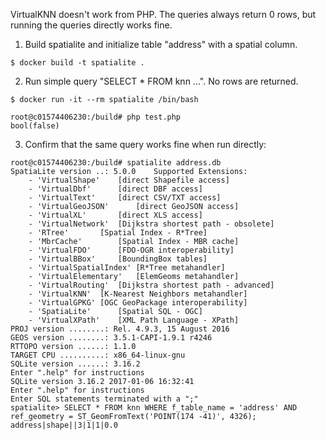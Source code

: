 VirtualKNN doesn't work from PHP.  The queries always return 0 rows, but running the queries directly works fine.

1. Build spatialite and initialize table "address" with a spatial column.

```
$ docker build -t spatialite .
```

2. Run simple query "SELECT * FROM knn ...".  No rows are returned.

```
$ docker run -it --rm spatialite /bin/bash

root@c01574406230:/build# php test.php
bool(false)
```

3. Confirm that the same query works fine when run directly:

```
root@c01574406230:/build# spatialite address.db
SpatiaLite version ..: 5.0.0	Supported Extensions:
	- 'VirtualShape'	[direct Shapefile access]
	- 'VirtualDbf'		[direct DBF access]
	- 'VirtualText'		[direct CSV/TXT access]
	- 'VirtualGeoJSON'		[direct GeoJSON access]
	- 'VirtualXL'		[direct XLS access]
	- 'VirtualNetwork'	[Dijkstra shortest path - obsolete]
	- 'RTree'		[Spatial Index - R*Tree]
	- 'MbrCache'		[Spatial Index - MBR cache]
	- 'VirtualFDO'		[FDO-OGR interoperability]
	- 'VirtualBBox'		[BoundingBox tables]
	- 'VirtualSpatialIndex'	[R*Tree metahandler]
	- 'VirtualElementary'	[ElemGeoms metahandler]
	- 'VirtualRouting'	[Dijkstra shortest path - advanced]
	- 'VirtualKNN'	[K-Nearest Neighbors metahandler]
	- 'VirtualGPKG'	[OGC GeoPackage interoperability]
	- 'SpatiaLite'		[Spatial SQL - OGC]
	- 'VirtualXPath'	[XML Path Language - XPath]
PROJ version ........: Rel. 4.9.3, 15 August 2016
GEOS version ........: 3.5.1-CAPI-1.9.1 r4246
RTTOPO version ......: 1.1.0
TARGET CPU ..........: x86_64-linux-gnu
SQLite version ......: 3.16.2
Enter ".help" for instructions
SQLite version 3.16.2 2017-01-06 16:32:41
Enter ".help" for instructions
Enter SQL statements terminated with a ";"
spatialite> SELECT * FROM knn WHERE f_table_name = 'address' AND ref_geometry = ST_GeomFromText('POINT(174 -41)', 4326);
address|shape||3|1|1|0.0
```
